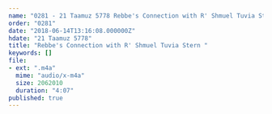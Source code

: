 ```yaml
---
name: "0281 - 21 Taamuz 5778 Rebbe's Connection with R' Shmuel Tuvia Stern "
order: "0281"
date: "2018-06-14T13:16:08.000000Z"
hdate: "21 Taamuz 5778"
title: "Rebbe's Connection with R' Shmuel Tuvia Stern "
keywords: []
file:
- ext: ".m4a"
  mime: "audio/x-m4a"
  size: 2062010
  duration: "4:07"
published: true
---
```


